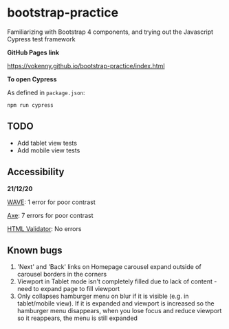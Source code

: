 # bootstrap-practice
Familiarizing with Bootstrap 4 components, and trying out the Javascript Cypress test framework

<b>GitHub Pages link</b>

https://vokenny.github.io/bootstrap-practice/index.html

<b>To open Cypress</b>

As defined in `package.json`:

`npm run cypress`

## TODO
- Add tablet view tests
- Add mobile view tests

## Accessibility
<b>21/12/20</b>

[WAVE](https://wave.webaim.org/): 1 error for poor contrast

[Axe](https://www.deque.com/axe/): 7 errors for poor contrast

[HTML Validator](https://addons.mozilla.org/en-US/firefox/addon/html-validator/): No errors

## Known bugs
1. 'Next' and 'Back' links on Homepage carousel expand outside of carousel borders in the corners
2. Viewport in Tablet mode isn't completely filled due to lack of content - need to expand page to fill viewport
3. Only collapses hamburger menu on blur if it is visible (e.g. in tablet/mobile view). If it is expanded and viewport is increased so the hamburger menu disappears, when you lose focus and reduce viewport so it reappears, the menu is still expanded